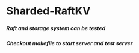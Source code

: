 # Sharded-RaftKV

##### Raft and storage system can be tested
##### Checkout makefile to start server and test server
